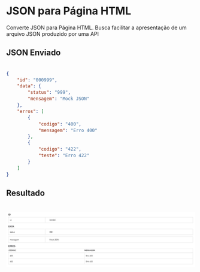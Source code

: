 # JSON para Página HTML
Converte JSON para Página HTML. Busca facilitar a apresentação de um arquivo JSON produzido por uma API

## JSON Enviado

```json

{
    "id": "000999",
    "data": {
        "status": "999",
        "mensagem": "Mock JSON"
    },
    "erros": [
        {
            "codigo": "400",
            "mensagem": "Erro 400"
        },
        {
            "codigo": "422",
            "teste": "Erro 422"
        }
    ]
}

```
## Resultado

# ![](json-to-html-result.JPG)
 
